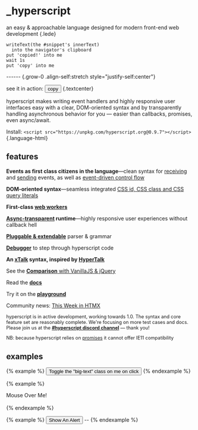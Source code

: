 
<div id="intro-to-hyperscript">

# _hyperscript

an easy & approachable language designed for modern front-end web development {.lede}

<div id="sample" class="box f-switch colwidth-l justify-content:center align-items:center">

<pre class="grow-2"><code class=language-hyperscript>writeText(the #snippet's innerText)
  into the navigator's clipboard
put 'copied!' into me
wait 1s
put 'copy' into me</code></pre>

------ {.grow-0 .align-self:stretch style="justify-self:center"}

see it in action: <button class="btn primary" _="on click
writeText(the #sample's innerText) into the navigator's clipboard
put 'copied!' into me
wait 1s
put 'copy' into me">
copy
</button>
{.textcenter}

</div>
</div>

hyperscript makes writing event handlers and highly
responsive user interfaces easy with a clear, DOM-oriented syntax and by transparently
 handling asynchronous behavior for you &mdash; easier than callbacks, promises, even async/await.

Install: `<script src="https://unpkg.com/hyperscript.org@0.9.7"></script>`{.language-html}


## features

<div id="features-list" class="textcolumns">

**Events as first class citizens in the language**&mdash;clean syntax for
[receiving](/features/on) and [sending](/commands/send) events, as well as
[event-driven control flow](docs/#event-control-flow)

**DOM-oriented syntax**&mdash;seamless integrated [CSS id, CSS class and CSS
query literals](https://hyperscript.org/expressions/#css)

**First-class [web workers](/docs#workers)**

**[Async-transparent](/docs#async) runtime**&mdash;highly responsive user
experiences without callback hell

**[Pluggable & extendable](/docs/#extending)** parser & grammar

**[Debugger](/docs#debugging)** to step through hyperscript code

**An [xTalk](https://en.wikipedia.org/wiki/XTalk) syntax, inspired by [HyperTalk](https://hypercard.org/HyperTalk%20Reference%202.4.pdf)**

See the [**Comparison** with VanillaJS & jQuery](/comparison)

Read the [**docs**](/docs)

Try it on the [**playground**](/playground)

Community news: [This Week in HTMX](https://thisweek.htmx.org)

</div>

<aside class="box warn crowded color" style="font-size: .9em; --rhythm: 1em;">

hyperscript is in active development, working towards 1.0. The syntax and core
feature set are reasonably complete. We're focusing on more test cases and
docs. Please join us at the
<a style="font-weight: bold" href="https://htmx.org/discord">#hyperscript discord channel</a>
&mdash; thank you!

NB: because hyperscript relies on
[promises](https://caniuse.com/?search=Promise) it cannot offer IE11
compatibility

</aside>

## examples

{% example %}
<button _="on click toggle .big-text">
  Toggle the "big-text" class on me on click
</button>
{% endexample %}

<style>
button.big-text {
  font-size: 2em;
}
</style>

{% example %}
<div _="on mouseenter toggle .visible on #help until mouseleave">
  Mouse Over Me!
</div>
<div id="help"> I'm a helpful message!</div>
{% endexample %}

<style>
#help {
  opacity: 0;
}
#help.visible {
  opacity: 1;
  transition: opacity 200ms ease-in;
}
</style>

{% example %}
<button _="on click
             call alert('OK, Going to put the current date into the output!')
             make a Date then put it into the next <output/>">
  Show An Alert
</button>
<output>--</output>
{% endexample %}
